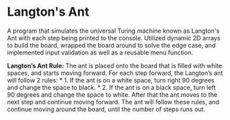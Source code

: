 # Langton's Ant
A program that simulates the universal Turing machine known as Langton's Ant with each step being printed to the console. Utilized dynamic 2D arrays to build the board, wrapped the board around to solve the edge case, and implemented input validation as well as a reusable menu function.

**Langton’s Ant Rule:**
The ant is placed onto the board that is filled with white spaces, and starts moving forward. For each step forward, the Langton’s ant will follow 2 rules:
    * 1. If the ant is on a white space, turn right 90 degrees and change the space to black.
    * 2. If the ant is on a black space, turn left 90 degrees and change the space to white.
After that the ant moves to the next step and continue moving forward. The ant will follow these rules, and continue moving around
the board, until the number of steps runs out.
